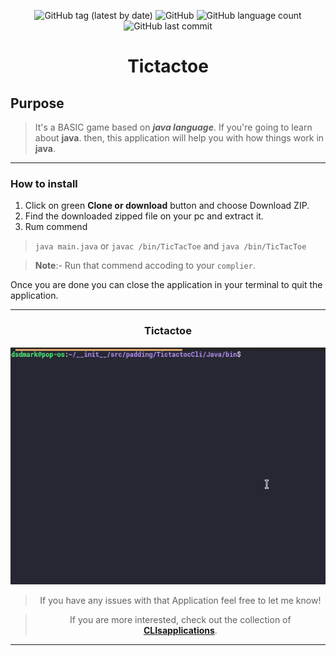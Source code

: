 <div align="center">


![GitHub tag (latest by date)](https://img.shields.io/github/v/tag/DSDmark/TictactocCli)
![GitHub](https://img.shields.io/github/license/DSDmark/TictactocCli)
![GitHub language count](https://img.shields.io/github/languages/count/DSDmark/TictactocCli)
![GitHub last commit](https://img.shields.io/github/last-commit/DSDmark/TictactocCli)

# Tictactoe

<div>

<div align="center">

<div align="left">

## Purpose

> It's a BASIC game based on ***java language***. If you're going to learn about **java**. then, this application will help you with how things work in **java**.

---

### How to install

1. Click on green **Clone or download** button and choose Download ZIP.
2. Find the downloaded zipped file on your pc and extract it.
3. Rum commend
> `java main.java` or `javac /bin/TicTacToe` and `java /bin/TicTacToe`

> **Note**:- Run that commend accoding to your `complier`.

Once you are done  you can close the application in your terminal to quit the application.

---

</div>

### Tictactoe

![TicTacTocCli](../assets/images/java-perview.gif "TicTacTocCli")

</div>

> If you have any issues with that Application feel free to let me know!

> If you are more interested, check out the collection of [ **CLIsapplications**](https://github.com/DSDmark/CLIsapplications"CLIsapplications").

---
